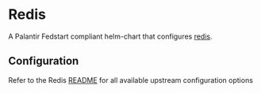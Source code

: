 # Redis

A Palantir Fedstart compliant helm-chart that configures [redis](https://github.com/redis/redis).

## Configuration

Refer to the Redis [README](https://github.com/bitnami/charts/tree/main/bitnami/redis#parameters) for all available upstream configuration options
